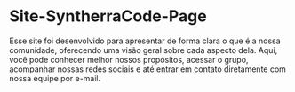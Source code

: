 # Site-SyntherraCode-Page
Esse site foi desenvolvido para apresentar de forma clara o que é a nossa comunidade, oferecendo uma visão geral sobre cada aspecto dela. Aqui, você pode conhecer melhor nossos propósitos, acessar o grupo, acompanhar nossas redes sociais e até entrar em contato diretamente com nossa equipe por e-mail.
